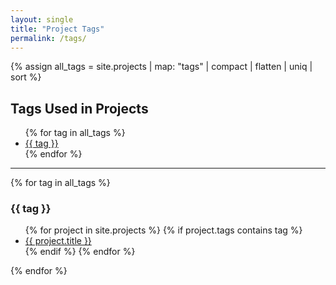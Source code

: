 ```yaml
---
layout: single
title: "Project Tags"
permalink: /tags/
---
```


{% assign all_tags = site.projects | map: "tags" | compact | flatten | uniq | sort %}

<h2>Tags Used in Projects</h2>
<ul>
  {% for tag in all_tags %}
    <li><a href="#{{ tag | slugify }}">{{ tag }}</a></li>
  {% endfor %}
</ul>

<hr>

{% for tag in all_tags %}
  <h3 id="{{ tag | slugify }}">{{ tag }}</h3>
  <ul>
    {% for project in site.projects %}
      {% if project.tags contains tag %}
        <li><a href="{{ project.url }}">{{ project.title }}</a></li>
      {% endif %}
    {% endfor %}
  </ul>
{% endfor %}

